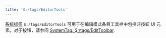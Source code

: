 ```yaml
---
title: '$:/tags/EditorTools'
---
```


[系统标签](SystemTags)  `$:/tags/EditorTools` 可用于在编辑模式条目工具栏中包括非按钮 UI 元素。对于按钮，请参阅 [SystemTag: $:/tags/EditToolbar](#SystemTag%3A%20%24%3A/tags/EditToolbar).